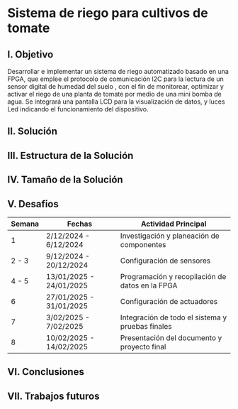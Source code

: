 # Sistema de riego para cultivos de tomate
## I. **Objetivo**
Desarrollar e implementar un sistema de riego automatizado basado en una FPGA, que emplee el protocolo de comunicación I2C para la lectura de un sensor digital de humedad del suelo , con el fin de monitorear, optimizar y activar el riego de una planta de tomate por medio de una mini bomba de agua. Se integrará una pantalla LCD para la visualización de datos, y luces Led indicando el funcionamiento del dispositivo. 
## II. **Solución**

## III. **Estructura de la Solución**
## IV. **Tamaño de la Solución**
## V. **Desafios**
| Semana | Fechas                  | Actividad Principal                         |
|--------|-------------------------|---------------------------------------------|
| 1      |   2/12/2024 - 6/12/2024     | Investigación y planeación de componentes |
| 2 - 3  |   9/12/2024 - 20/12/2024    | Configuración de sensores                 |
| 4 - 5  |   13/01/2025 - 24/01/2025   | Programación y recopilación de datos en la FPGA |
| 6      |   27/01/2025 - 31/01/2025   | Configuración de actuadores               |
| 7      |   3/02/2025 - 7/02/2025     | Integración de todo el sistema y pruebas finales |
| 8      |   10/02/2025 - 14/02/2025   | Presentación del documento y proyecto final |

## VI. **Conclusiones**
## VII. **Trabajos futuros**
